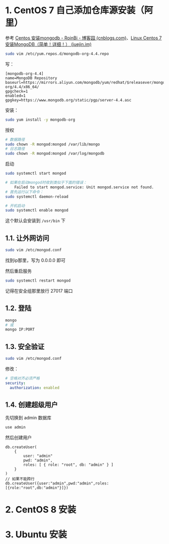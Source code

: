 # 1. CentOS 7 自己添加仓库源安装（阿里）

参考 [Centos 安装mongodb - RoinBi - 博客园 (cnblogs.com)](https://www.cnblogs.com/roinbi/p/13709446.html)、[Linux Centos 7安装MongoDB（简单！详细！） (juejin.im)](https://juejin.im/post/6844903828811153421)

``` BASH
sudo vim /etc/yum.repos.d/mongodb-org-4.4.repo
```

写：

``` 
[mongodb-org-4.4]
name=MongoDB Repository
baseurl=https://mirrors.aliyun.com/mongodb/yum/redhat/$releasever/mongodb-org/4.4/x86_64/
gpgcheck=1
enabled=1
gpgkey=https://www.mongodb.org/static/pgp/server-4.4.asc
```

安装：

``` BASH
sudo yum install -y mongodb-org
```

授权

``` BASH
# 数据路径
sudo chown -R mongod:mongod /var/lib/mongo
# 日志路径
sudo chown -R mongod:mongod /var/log/mongodb
```

启动

``` BASH
sudo systemctl start mongod

# 如果在启动mongod时收到类似于下面的错误：
    Failed to start mongod.service: Unit mongod.service not found.
# 首先运行以下命令：
sudo systemctl daemon-reload

# 开机启动
sudo systemctl enable mongod
```

这个默认会安装到 `/usr/bin` 下

## 1.1. 让外网访问

``` BASH
sudo vim /etc/mongod.conf
```

找到ip那里，写为 0.0.0.0 即可

然后重启服务

``` BASH
sudo systemctl restart mongod
```

记得在安全组那里放行 27017 端口

## 1.2. 登陆

``` BASH
mongo
# 或
mongo IP:PORT
```

## 1.3. 安全验证

``` BASH
sudo vim /etc/mongod.conf
```

修改：

``` yaml
# 空格对齐必须严格
security:
  authorization: enabled
```

## 1.4. 创建超级用户

先切换到 admin 数据库

``` bash
use admin
```

然后创建用户

``` JS
db.createUser(  
    { 
        user: "admin"
        pwd: "admin",  
        roles: [ { role: "root", db: "admin" } ]  
    }  
)
// 如果不能跨行
db.createUser({user:"admin",pwd:"admin",roles:[{role:"root",db:"admin"}]})
```



# 2. CentOS 8 安装





# 3. Ubuntu 安装


